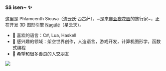 ### Sä isen~ ✨

<!--
**sicusa/sicusa** is a ✨ _special_ ✨ repository because its `README.md` (this file) appears on your GitHub profile.

Here are some ideas to get you started:

- 🔭 I’m currently working on ...
- 🌱 I’m currently learning ...
- 👯 I’m looking to collaborate on ...
- 🤔 I’m looking for help with ...
- 💬 Ask me about ...
- 📫 How to reach me: ...
- 😄 Pronouns: ...
- ⚡ Fun fact: ...
-->

这里是 Phlamcenth Sicusa（流云氏·西古萨），~是来自[亚夜花园](https://gilatod.art/archives/portfolio/story-of-aedreamland)的旅行家~，正在开发 3D 图形引擎 [Nagúlë](https://github.com/sicusa/Nagule)（星云天）。

- 🌱 喜欢的语言：C#, Lua, Haskell
- 🔭 感兴趣的领域：架空世界创作，人造语言，游戏开发，计算机图形学，函数式编程
- 👯 希望和很多善良的人交朋友

<picture>
<source 
  srcset="https://github-readme-stats.vercel.app/api?username=sicusa&show_icons=true&hide=contribs&bg_color=00000000&border_color=EEEEEE2E"
  media="(prefers-color-scheme: dark)"
/>
<source
  srcset="https://github-readme-stats.vercel.app/api?username=sicusa&show_icons=true&hide=contribs"
  media="(prefers-color-scheme: light), (prefers-color-scheme: no-preference)"
/>
<img src="https://github-readme-stats.vercel.app/api?username=sicusa&show_icons=true&hide=contribs" />
</picture>
